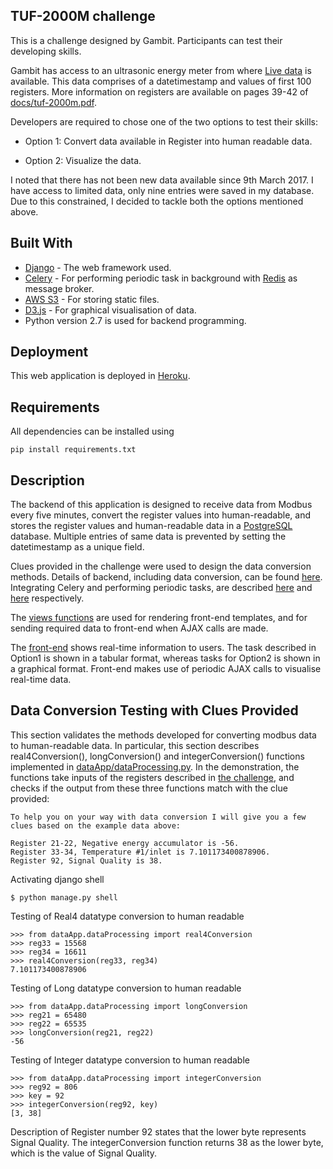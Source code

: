 ## TUF-2000M challenge

This is a challenge designed by Gambit. Participants can test their developing skills.

Gambit has access to an ultrasonic energy meter from where [Live data](http://tuftuf.gambitlabs.fi/feed.txt) is available. This data comprises of a datetimestamp and values of first 100 registers. More information on registers are available on pages 39-42 of [docs/tuf-2000m.pdf](https://github.com/gambit-labs/tuf-2000m/blob/master/docs/tuf-2000m.pdf).

Developers are required to chose one of the two options to test their skills:

- Option 1:
Convert data available in Register into human readable data.

- Option 2:
Visualize the data.

I noted that there has not been new data available since 9th March 2017. I have access to limited data, only nine entries were saved in my database. Due to this constrained, I decided to tackle both the options mentioned above.

## Built With

* [Django](https://www.djangoproject.com) - The web framework used.
* [Celery](http://celery.readthedocs.io/en/latest/) - For performing periodic task in background with [Redis](https://redis.io) as message broker.
* [AWS S3](https://aws.amazon.com/s3/) - For storing static files.
* [D3.js](https://d3js.org) - For graphical visualisation of data.
* Python version 2.7 is used for backend programming.

## Deployment

This web application is deployed in [Heroku](http://gambit-challenge.herokuapp.com).

## Requirements

All dependencies can be installed using
```
pip install requirements.txt
```

## Description

The backend of this application is designed to receive data from Modbus every five minutes, convert the register values into human-readable, and stores the register values and human-readable data in a [PostgreSQL](https://www.postgresql.org) database. Multiple entries of same data is prevented by setting the datetimestamp as a unique field.

Clues provided in the challenge were used to design the data conversion methods. Details of backend, including data conversion, can be found [here](option1/dataProcessing.py). Integrating Celery and performing periodic tasks, are described [here](gambitChallenge/celery.py) and [here](option1/tasks.py) respectively.

The [views functions](dataApp/dataProcessing.py) are used for rendering front-end templates, and for sending required data to front-end when AJAX calls are made.

The [front-end](http://gambit-challenge.herokuapp.com) shows real-time information to users. The task described in Option1 is shown in a tabular format, whereas tasks for Option2 is shown in a graphical format. Front-end makes use of periodic AJAX calls to visualise real-time data.


## Data Conversion Testing with Clues Provided

This section validates the methods developed for converting modbus data to human-readable data. In particular, this section describes real4Conversion(), longConversion() and integerConversion() functions implemented in [dataApp/dataProcessing.py](dataApp/dataProcessing.py). In the demonstration, the functions take inputs of the registers described in [the challenge](https://github.com/gambit-labs/tuf-2000m), and checks if the output from these three functions match with the clue provided:
```
To help you on your way with data conversion I will give you a few clues based on the example data above:

Register 21-22, Negative energy accumulator is -56.
Register 33-34, Temperature #1/inlet is 7.101173400878906.
Register 92, Signal Quality is 38.
```

Activating django shell
```
$ python manage.py shell
```

Testing of Real4 datatype conversion to human readable
```
>>> from dataApp.dataProcessing import real4Conversion
>>> reg33 = 15568
>>> reg34 = 16611
>>> real4Conversion(reg33, reg34)
7.101173400878906
```

Testing of Long datatype conversion to human readable
```
>>> from dataApp.dataProcessing import longConversion
>>> reg21 = 65480
>>> reg22 = 65535
>>> longConversion(reg21, reg22)
-56
```

Testing of Integer datatype conversion to human readable
```
>>> from dataApp.dataProcessing import integerConversion
>>> reg92 = 806
>>> key = 92
>>> integerConversion(reg92, key)
[3, 38]
```
Description of Register number 92 states that the lower byte represents Signal Quality. The integerConversion function returns 38 as the lower byte, which is the value of Signal Quality.